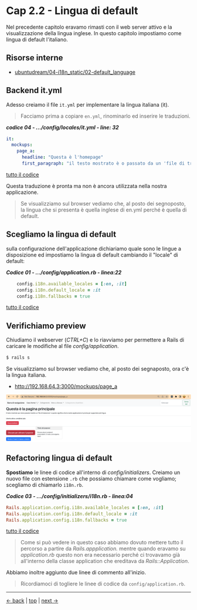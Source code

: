 # <a name="top"></a> Cap 2.2 - Lingua di default

Nel precedente capitolo eravamo rimasti con il web server attivo e la visualizzazione della lingua inglese.
In questo capitolo impostiamo come lingua di default l'italiano.



## Risorse interne

- [ubuntudream/04-i18n_static/02-default_language]()



## Backend it.yml

Adesso creiamo il file `it.yml` per implementare la lingua italiana (it).

> Facciamo prima a copiare `en.yml`, rinominarlo ed inserire le traduzioni.

***codice 04 - .../config/locales/it.yml - line: 32***

```yaml
it:
  mockups:
    page_a:
      headline: "Questa è l'homepage"
      first_paragraph: "il testo mostrato è o passato da un 'file di traduzione' e questo significa che la nostra applicazione è pronta a supportare più lingue."
```

[tutto il codice](https://github.com/flaviobordonidev/leanpubabrandnewcms/blob/master/ubuntudream/02-internationalization_i18n/01_04-config-locales-it.yml)

Questa traduzione è pronta ma non è ancora utilizzata nella nostra applicazione.

> Se visualizziamo sul browser vediamo che, al posto dei segnoposto, la lingua che si presenta è quella inglese di en.yml perché è quella di default.



## Scegliamo la lingua di default

sulla configurazione dell'applicazione dichiariamo quale sono le lingue a disposizione ed impostiamo la lingua di default cambiando il "locale" di default:

***Codice 01 - .../config/application.rb - linea:22***

```ruby
    config.i18n.available_locales = [:en, :it]
    config.i18n.default_locale = :it
    config.i18n.fallbacks = true
```

[tutto il codice](https://github.com/flaviobordonidev/leanpubabrandnewcms/blob/master/ubuntudream/02-internationalization_i18n/02_02-config-application.rb)



## Verifichiamo preview

Chiudiamo il webserver (*CTRL+C*) e lo riavviamo per permettere a Rails di caricare le modifiche al file *config/application*.

```bash
$ rails s
```

Se visualizziamo sul browser vediamo che, al posto dei segnaposto, ora c'è la lingua italiana.

- http://192.168.64.3:3000/mockups/page_a

![fig01](https://github.com/flaviobordonidev/leanpubabrandnewcms/blob/master/ubuntudream/02-internationalization_i18n/02_fig01-i18n_page_a_it.png)



## Refactoring lingua di default

**Spostiamo** le linee di codice all'interno di *config/initializers*. Creiamo un nuovo file con estensione `.rb` che possiamo chiamare come vogliamo; scegliamo di chiamarlo `i18n.rb`.

***Codice 03 - .../config/initializers/i18n.rb - linea:04***

```ruby
Rails.application.config.i18n.available_locales = [:en, :it]
Rails.application.config.i18n.default_locale = :it
Rails.application.config.i18n.fallbacks = true
```

[tutto il codice](https://github.com/flaviobordonidev/leanpubabrandnewcms/blob/master/01-base/06-mockups_i18n/02_02-config-initializers-i18n.rb)

> Come si può vedere in questo caso abbiamo dovuto mettere tutto il percorso a partire da *Rails.appplication.* mentre quando eravamo su *application.rb* questo non era necessario perché ci trovavamo già all'interno della classe application che ereditava da *Rails::Application*.

Abbiamo inoltre aggiunto due linee di commento all'inizio.

> Ricordiamoci di togliere le linee di codice da `config/application.rb`.



---

[<- back](https://github.com/flaviobordonidev/leanpubabrandnewcms/blob/master/01-base/06-mockups_i18n/01_00-mockups_i18n-it.md)
 | [top](#top) |
[next ->](https://github.com/flaviobordonidev/leanpubabrandnewcms/blob/master/01-base/06-mockups_i18n/03_00-change_language_by_url_browser-it.md)
